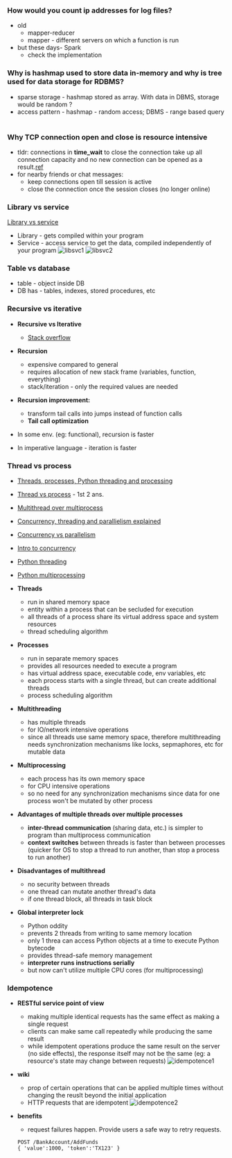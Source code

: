 ### How would you count ip addresses for log files?
- old
  - mapper-reducer
  - mapper - different servers on which a function is run
- but these days- Spark
    - check the implementation
&nbsp;

### Why is hashmap used to store data in-memory and why is tree used for data storage for RDBMS?
- sparse storage - hashmap stored as array. With data in DBMS, storage would be random ?
- access pattern - hashmap - random access; DBMS - range based query
&nbsp;

### Why TCP connection open and close is resource intensive
- tldr: connections in **time_wait** to close the connection take up all connection capacity and no new connection can be opened as a result.[ref](https://stackoverflow.com/questions/7844122/are-tcp-connections-resource-intensive)
- for nearby friends or chat messages:
  - keep connections open till session is active
  - close the connection once the session closes (no longer online)
&nbsp;

### Library vs service
[Library vs service](https://blogs.gartner.com/eric-knipp/2013/03/20/libraries-vs-services/)
- Library - gets compiled within your program
- Service - access service to get the data, compiled independently of your program
  ![libsvc1](https://github.com/akankita06/system-design-notes/blob/main/images/libsvc1.png)
  ![libsvc2](https://github.com/akankita06/system-design-notes/blob/main/images/libsvc2.png)
 &nbsp;
 
 ### Table vs database
- table - object inside DB
- DB has - tables, indexes, stored procedures, etc
&nbsp;

### Recursive vs iterative
- **Recursive vs Iterative**
  - [Stack overflow](https://stackoverflow.com/questions/2651112/is-recursion-ever-faster-than-looping)
&nbsp;

- **Recursion**
  - expensive compared to general
  - requires allocation of new stack frame (variables, function, everything)
  - stack/iteration - only the required values are needed
&nbsp;

- **Recursion improvement:**
  - transform tail calls into jumps instead of function calls
  - **Tail call optimization**
&nbsp;

- In some env. (eg: functional), recursion is faster
- In imperative language - iteration is faster
&nbsp;

### Thread vs process

- [Threads, processes, Python threading and processing](https://blog.floydhub.com/multiprocessing-vs-threading-in-python-what-every-data-scientist-needs-to-know/)
- [Thread vs process](https://stackoverflow.com/questions/200469/what-is-the-difference-between-a-process-and-a-thread) \- 1st 2 ans.
- [Multithread over multiprocess](https://stackoverflow.com/questions/617787/why-should-i-use-a-thread-vs-using-a-process)
- [Concurrency, threading and parallielism explained](https://www.youtube.com/watch?v=olYdb0DdGtM&list=PLp-i2HHC9rDnS_0BDNLnjT1hlm1DA1JoZ&index=4&t=591s)
- [Concurrency vs parallelism](https://medium.com/@itIsMadhavan/concurrency-vs-parallelism-a-brief-review-b337c8dac350)
- [Intro to concurrency](https://www.youtube.com/watch?v=iKtvNJQoCNw&list=PLp-i2HHC9rDnS_0BDNLnjT1hlm1DA1JoZ&index=1)
- [Python threading](https://www.youtube.com/watch?v=IEEhzQoKtQU&t=197s)
- [Python multiprocessing](https://www.youtube.com/watch?v=fKl2JW_qrso)

- **Threads**
  - run in shared memory space
  - entity within a process that can be secluded for execution
  - all threads of a process share its virtual address space and system resources
  - thread scheduling algorithm
&nbsp;

- **Processes**
  - run in separate memory spaces
  - provides all resources needed to execute a program
  - has virtual address space, executable code, env variables, etc
  - each process starts with a single thread, but can create additional threads
  - process scheduling algorithm
&nbsp;

- **Multithreading**
  - has multiple threads
  - for IO/network intensive operations
  - since all threads use same memory space, therefore multithreading needs synchronization mechanisms like locks, sepmaphores, etc for mutable data
&nbsp;

- **Multiprocessing**
  - each process has its own memory space
  - for CPU intensive operations
  - so no need for any synchronization mechanisms since data for one process won't be mutated by other process
&nbsp;

- **Advantages of multiple threads over multiple processes**
  - **inter-thread communication** (sharing data, etc.) is simpler to program than multiprocess communication
  - **context switches** between threads is faster than between processes (quicker for OS to stop a thread to run another, than stop a process to run another)
&nbsp;

- **Disadvantages of multithread**
  - no security between threads
  - one thread can mutate another thread's data
  - if one thread block, all threads in task block
&nbsp;

- **Global interpreter lock**
  - Python oddity
  - prevents 2 threads from writing to same memory location
  - only 1 threa can access Python objects at a time to execute Python bytecode
  - provides thread-safe memory management
  - **interpreter runs instructions serially**
  - but now can't utilize multiple CPU cores (for multiprocessing)
&nbsp;

### Idempotence
- **RESTful service point of view**
  - making multiple identical requests has the same effect as making a single request
  - clients can make same call repeatedly while producing the same result
  - while idempotent operations produce the same result on the server (no side effects), the response itself may not be the same (eg: a resource's state may change between requests)
  ![idempotence1](https://github.com/akankita06/system-design-notes/blob/main/images/idempotence1.png)
  &nbsp;
  
- **wiki**
  - prop of certain operations that can be applied multiple times without changing the reuslt beyond the initial application
  - HTTP requests that are idempotent
  ![idempotence2](https://github.com/akankita06/system-design-notes/blob/main/images/idempotence2.png)
 &nbsp;
 
- **benefits**
  - request failures happen. Provide users a safe way to retry requests.
  ```
  POST /BankAccount/AddFunds
  { 'value':1000, 'token':'TX123' }
  ```
       
 
  



